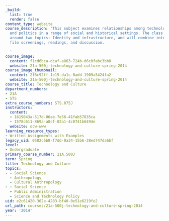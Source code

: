 ```yaml
---
_build:
  list: true
  render: false
content_type: website
course_description: 'This subject examines relationships among technology, culture,
  and politics in a range of social and historical settings. The class is organized
  around two topics: Identity and infrastructure, and will combine interactive lectures,
  film screenings, readings, and discussion.

  '
course_image:
  content: f1cd6bca-dcaf-a863-724b-d6c0fabc3bb8
  website: 21a-500j-technology-and-culture-spring-2014
course_image_thumbnail:
  content: 2f6c92ff-1e15-da1c-0add-1909a5424fa2
  website: 21a-500j-technology-and-culture-spring-2014
course_title: Technology and Culture
department_numbers:
- 21A
- STS
extra_course_numbers: STS.075J
instructors:
  content:
  - 1619043a-517d-06ae-7e56-41fab57835ca
  - 1578c611-869a-a8cf-02a1-4c0741b6494e
  website: ocw-www
learning_resource_types:
- Written Assignments with Examples
legacy_uid: 0582c6b8-f7dd-0a34-15b6-38ed747da6bf
level:
- Undergraduate
primary_course_number: 21A.500J
term: Spring
title: Technology and Culture
topics:
- - Social Science
  - Anthropology
  - Cultural Anthropology
- - Social Science
  - Public Administration
  - Science and Technology Policy
uid: e2c61420-302e-4283-bf40-0e51e6219fe2
url_path: courses/21a-500j-technology-and-culture-spring-2014
year: '2014'
---
```

